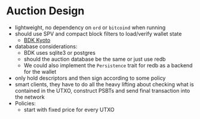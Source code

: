 Auction Design
==============

- lightweight, no dependency on `ord` or `bitcoind` when running
- should use SPV and compact block filters to load/verify wallet state
  - [BDK Kyoto](https://github.com/bitcoindevkit/bdk-kyoto)
- database considerations:
  - BDK uses sqlite3 or postgres
  - should the auction database be the same or just use redb
  - We could also implement the `Persistence` trait for redb as a backend for
    the wallet
- only hold descriptors and then sign according to some policy
- smart clients, they have to do all the heavy lifting about checking what is
  contained in the UTXO, construct PSBTs and send final transaction into the
  network
- Policies:
  - start with fixed price for every UTXO
